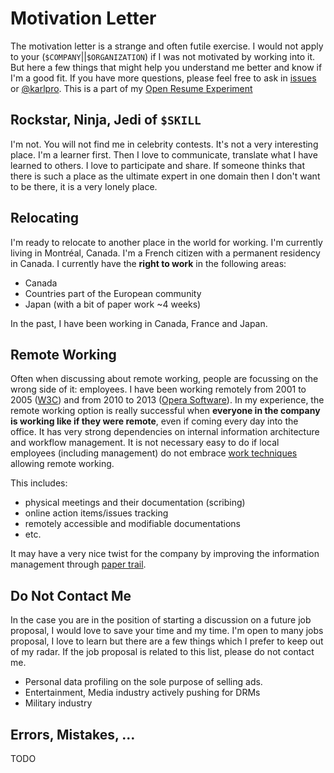 # Motivation Letter

The motivation letter is a strange and often futile exercise. I would not apply to your (`$COMPANY`||`$ORGANIZATION`) if I was not motivated by working into it. But here a few things that might help you understand me better and know if I'm a good fit. If you have more questions, please feel free to ask in [issues](https://github.com/karlcow/karl-resume/issues?state=open) or [@karlpro](https://twitter.com/karlpro). This is a part of my [Open Resume Experiment](https://github.com/karlcow/karl-resume#readme)

## Rockstar, Ninja, Jedi of `$SKILL`

I'm not. You will not find me in celebrity contests. It's not a very interesting place. I'm a learner first. Then I love to communicate, translate what I have learned to others. I love to participate and share. If someone thinks that there is such a place as the ultimate expert in one domain then I don't want to be there, it is a very lonely place.

## Relocating

I'm ready to relocate to another place in the world for working. I'm currently living in Montréal, Canada. I'm a French citizen with a permanent residency in Canada. I currently have the **right to work** in the following areas:

* Canada
* Countries part of the European community
* Japan (with a bit of paper work ~4 weeks)

In the past, I have been working in Canada, France and Japan.

## Remote Working

Often when discussing about remote working, people are focussing on the wrong side of it: employees. I have been working remotely from 2001 to 2005 ([W3C](http://www.w3.org/)) and from 2010 to 2013 ([Opera Software](http://www.opera.com/)). In my experience, the remote working option is really successful when **everyone in the company is working like if they were remote**, even if coming every day into the office. It has very strong dependencies on internal information architecture and workflow management. It is not necessary easy to do if local employees (including management) do not embrace [work techniques](https://github.com/karlcow/travailtech/issues) allowing remote working.

This includes:

* physical meetings and their documentation (scribing)
* online action items/issues tracking
* remotely accessible and modifiable documentations
* etc.

It may have a very nice twist for the company by improving the information management through [paper trail](http://www.w3.org/DesignIssues/PaperTrail).

## Do Not Contact Me

In the case you are in the position of starting a discussion on a future job proposal, I would love to save your time and my time. I'm open to many jobs proposal, I love to learn but there are a few things which I prefer to keep out of my radar. If the job proposal is related to this list, please do not contact me.

* Personal data profiling on the sole purpose of selling ads.
* Entertainment, Media industry actively pushing for DRMs
* Military industry

## Errors, Mistakes, …

TODO
